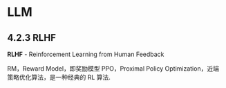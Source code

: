 # LLM

## 4.2.3 RLHF
**RLHF** - Reinforcement Learning from Human Feedback

RM，Reward Model，即奖励模型
PPO，Proximal Policy Optimization，近端策略优化算法，是一种经典的 RL 算法.

